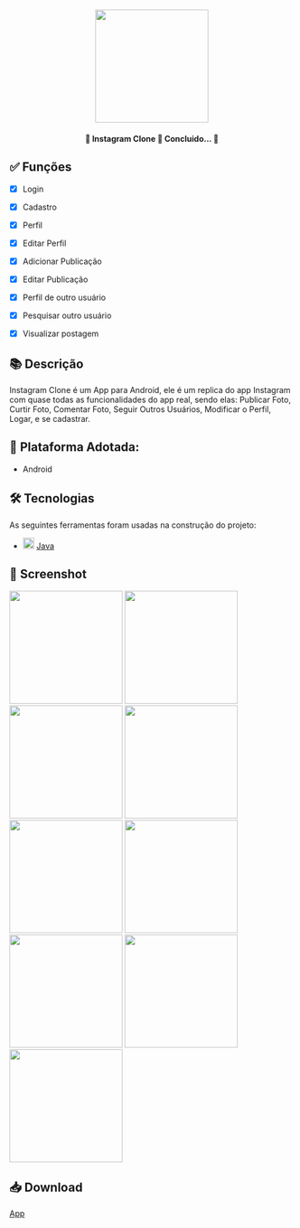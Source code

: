 <h1 align="center">
   <img src="https://lh3.googleusercontent.com/2YdL-WFwYS8i4cBcI8LmTqqKACfS0xaRQI_Fm3MOIfa4OnEo2xHymkNEj854JUlrk14p6cpwaxuiNrczuBbp0lsC2iGfw1kLtZtD74izrZUkKnG4Ovhsm-jdu3oV6ExQf6agnRJ-fXz4nGWWjVE50C0jdViAGNg8Q7CYHax7OfSjymanBr4O2TwNguVPUZ3ROs3LeZrgNzHQ__H0W4GVpl3PfZ8d1HxeIdw77UdQ58qOL8SZQbpUEtJbXffhXp-ZK8NiY0Aew1DZXmiN1w27K0yV50OegUuR0w96KMDfJHDlWx1uEOpfV67yVMZbZF664kNN_fIxV1MxHdYZVKt9w2lrA2xPh4BpIKAKLf0MKEp281aQMxfr5xKCtrzjZsYRS8E1aLf7fTSDbBvKu-DXA94Hk-_DLKE-UpRv8b-T0F3ByArzGK-ZksmksABlHCxi9HZ9mEPkjEylYaVJXAfikO7LMWvYGQ5ndleqJh1IrvJrhoTfp0p6S43BewgjIEje_uigUEZ3gqpikQD11z5WefdECVYd7SQNVgw4q6U9Tkx00m0xwQVaHzzQPWI-28GRi53tuHX0VtgpMbs_YDt6Qf6RkaSkdmhAkhJvVk5lP8vvGgDiMBtFt4r1NOmBVCgL0gVFV0OQ8VB1hXyCt8g79miOVtc6BM1vks0iQrmYSYt7YUwapWDDbqbHtX_TQtEm9p-Fb7s6D3f-GCAMn9S1SQaQ7g=w229-h500-no?authuser=0" width="200">
</h1>

<h4 align="center"> 
	🚧  Instagram Clone 🚀 Concluido...  🚧
</h4>

<h2>✅ Funções</h2>
 
  - [x] Login
  - [x] Cadastro
  - [x] Perfil
  - [x] Editar Perfil
  - [x] Adicionar Publicação
  - [x] Editar Publicação
  - [x] Perfil de outro usuário
  - [x] Pesquisar outro usuário
  - [x] Visualizar postagem


## 📚 Descrição
Instagram Clone é um App para Android, ele é um replica do app Instagram com quase todas as funcionalidades do app real, sendo elas: Publicar Foto, Curtir Foto, Comentar Foto, Seguir Outros Usuários, Modificar o Perfil, Logar, e se cadastrar.

## 📱 Plataforma Adotada: 
  - Android

## 🛠 Tecnologias

As seguintes ferramentas foram usadas na construção do projeto:

- <img src="https://cdn.jsdelivr.net/gh/devicons/devicon/icons/java/java-original.svg" height="20" width="20"/> [Java](https://www.java.com/pt-BR/)

## 📸 Screenshot

<p float="left">
	<img src="https://lh3.googleusercontent.com/bII8Mw87Ff9DmADyH4fIMti6Vt0z66X630_wjwp8YSMnBh6pF8iJxrp9cVAsLWAqvfPjibMd6qFDw9JBCuyrgKAPRglhGhPiGgfDru7v7zL9k72fP9aNRTqoLJunkvpHZYuotPOut7WnBaHfpqGpxX2RisvHrQEwfr_rG4usVobNtn4ZLxSsHE_JEZGmLdAUmwh1ZH9CTQPOIO4kAxL9v8DIaU0OEu9ZTgEWBblX12OvYQlfv7Aqpr-doM_IFXxZcnrA99AfmI2eDCRXs1jJ5w5_l7UdrTAAVJ_3cyWiMJqRGeOIsyVxPwThG-tFOFEAqLoapwSxQxE-hsCO5emrNUBk7OgiH_cYhxj06KnT7wsC9FdA2lh2rPwbyhKQBtMNTFvcLQNPNvJlxtrdJE1_89b8wT86KBZsl1AI32EjjTzuvUcpibFRx-XOr5olbgXZoZ5RlEVcs4K6W5Hf1vEowzDsHIRpYUoFArjRQXHVwY5HaTFzY4x6rKN0j3r_2ZNG3tmv9XWCKsyTjq0fN-gy7yq9JPDR5pC4PPzvnv_JJ6UNODmTFjM3dWoSDtVgyLZZDOECA04xwMPbXphofbAKWwVnZwyvxYNYt_TBhlV7CzGzDvKVaLrRKymdTatQGDM9FLP5zRoSgovXc9f0QkJi4zAGFu7JX_wa3dhkJLMPqJf0cu-zqKIvqVxUPgN74I5NP26sLdaIy1OCych6vmpuaoXK5g=w415-h847-no?authuser=0" width="200">
	<img src="https://lh3.googleusercontent.com/wMhvyFs8ZZt8NcO7jdKhkQ9SIlQ4u2GA_JbbJodfN4EjvEWp-j1a6otIRMqIfW1pY1BpNKY7MDEvI90CoicIHerBGibtERoFMm7UMYDszWUeiIAocfqs6uql5KDwEhDt1I9kkRtHb7FLya7sUvj_bmKCAD9em0_Sng3DEPSaLFetiXSGznJtN0qqbNp2xJvsXl9y8Os7XsIE3_3j8HfUXuwO9Y_tPG4LZ03o9A9cv9onkEYy6FhUOFVBlxzRGOea2whUOdCvZKghwhKaM-FrNfkWfhQECEXkYImJevk7zMJ4tU6ol03yoYXTgKQWO35k7baortM9aISyE9dojvI0ldquzOqPPkvnD0uiSzt_ZatP22soA9W4Oy_r56XSfFqOuxUbhzDhJE6A7DQb4ve_eIZCxviDQfHTEA9xoARV2Fg93aUv-_GAjS7Kyfw0epguUzH3cq09g-kQlm28iZ_DR7kUPr_gITyGuCleZlEtRpaQhr5F_fzcloIhWpQiy0ng54CIwOOM_1k1-EFWs_8GlbJW6Guega2VWgALO6Q5Kzox58RHBHMv7nkweNAeO_cHG6Gcx_cV-ikDRfR-nIlpoOdvndENGfGYab-TDNGOY6Tlwozu4PAUKb-YSKKZk9wUvRP-iqT_2F50VBh5YKJbIqolwtXS5pZc1gFx5QK1usshbz4aIJO4lXOnzbKaM_AduMUR346sGw-zaOaPEgYdtEcI3A=w415-h852-no?authuser=0" width="200">
	<img src="https://lh3.googleusercontent.com/N7OnNiIksgOMxSWDyzBEWBKq76Wp5C93E8Zo-Mgu8ynsZm5P-btd54z2cQTxLXwp8ENWcRZy867qz7r8DHM5rGTWSqUMWg60JF3XZplZLnLP4p5irN8mkCvtAHOa5u-lUkNF4m1Jg5FCHb3ZrXFeeuQefX6Ywl-oFDw6sgAD3db0xokaoR1ZPOfKTUFRDutJ_s4ZpLxgNynVsGyeoJSvUeSwGhyJjdb4yvZlULSeSo6CYeTcTs5wBYPu8XXo0VUPmk9oHA4yNlg5NTx0LqTlwjWK6Rj3r5jPEL2BVShMaidLDMtaC4Rbl5dvNdrATPRjIgms9LQf43fnbX7QoPt6W4jxuI-5F-FaLnopYV-3UIqpjLwwJ13FvUz3RlTHGySYqdMKOUbYiH4w_pNGPxwyNT385v7LAVp2H2lQWBlclG48V5lLHvl8UHRq1jUeTAYiL54rT9Ww_5scldEuCXWMGD3tU29Gpr_ASKeV_XaW-6fSD26y7roT_MGud85kw1bp-UJH7oO2eHbcG9z4yQo20XVTSYNcGDCZZt2woN7mU6GH_GRJYXWHZehokaHTSqpj1JTpvRJZjMoeQenyzAA3Xzd5XJg-f1-XdyjghHOZNR7KnXK0Y4dXLJV6Y8Myq_42JClUapJDv6845J5jUrqdQO1DrrdYEByR4FHeSDnCjt3DVrSe0dNy4WiKxz7TcxxZk1vH08pL0_xYi9gEIsPJvOpHvw=w412-h849-no?authuser=0" width="200">
  <img src="https://lh3.googleusercontent.com/QFQGdQCEVzHATC3EU_TjOWu5A9Jn7givKmKJ9jLkWUiO_C_-paR61x-YgLmIUCwM5EqC3_zHQpsxrSOi1u1zZThCoE-ZR1lICjde4tUNmPFIru3yXWXALxUnB6B8xPjKDXipkqCXeP51EJO4u1qEM2_qrhzHc_k0SNoA3MFzUl5QZ4GQ2Rr5eFeLYhPPTo7UZhFNnmWShARF48tcvoc_nR2eWTIyW-CRjl59Ovx5v_w5t6_GzpxmxAkVbc62v1pvCq31CbCzhHJMhwrSyGlwk75liKtb_IS74qkrMoFQiFiYMsZm7awHwWAaPQ8RXw4QLuo0_edLRoNF2t1w0IF1nG-vrbrZcIVsbZelVA5u1faZ7cdUwoiYBxrfZqd8jeYw3dDnmgUIOx0Wdof4H5QzLZ5xTRRvCIG0VbAxHixaQHD5_iTDEHryqLKrtbMY20SMphobSamuj624lV1Loy965USSf60Vc9_f0Aye1lK4v5pURnmX7a5lMEkARCzpM5opac8GSWIgwYHcIUdocLSit7oVcGrFa9Fg7L5JVejgV41RK3kzKyZOljFhAE6XKAzwDEzfv_z9ReySZSm-Zx19hil46KJcNCXnVHn31ygf9FFjLGnBUXkDPGRAUl0M7_KbKXUIMaq8uKUSNdEK0h4bpZXqVxrxH3C3PnNhSEAudsFkdpM1m4KOKcugur16_sxkxkPHuAsu6cSuEwHOurx2bJTXuA=w413-h848-no?authuser=0" width="200">
  <img src="https://lh3.googleusercontent.com/K0-4qG522dtcYLzmn1WcNpk1SYGcoh0-SLZh1insdUGJ0HVUtw8R0xcbGb0KcK_B7gMCFRgXg8MMNbHrqXY1W3SRhddFTwwp1APIqZLFtrqhlixS7Bywxp_frBAlQ8YeeqYWYKFo4aQbHyJVpd7xUBWqQwkMNctt3XTzkU2Erq7q18xreB-zwgNh-pxER_E8OynRDydVXAag9BxhlBl-7x7qymbers37JDDne6IIwkY575dO2SSWYiPn3ww_f-IFR_2-A3V6Mqy69TNA7xpctdKlyr0qWStKGw5VAX7mCM1GczT4tHtnQUxdChXA75J7GzIjAo2SPmjkODwTdeOtPTLZygbF1aocQXb7WU_DUe1A-3Ly15qQ6b0rbuqDIMjOJ76MWc4PEQnMNPvS8cpR-gFH3T7QLwn78soUIJet72jdjsFk3bk5OTfkTxzwi318mTq_pK_Kw7S80DsZ8724od7OS8CcP2jNDMsQPkigfKhQbNZUAKPXIbR2bm1qi3_8wLdMrBhGwFbeoMD5sdFar8uyYLI_9pbLwVAlpwSuK9hQgYhHqLeGoUaFWgWeL3pQKyHKf0APH55ld-L05BtaW1Jz-CJhzRdVJHa36SSPrsDMrqdQkrqCzmizSLigB5vColKMsNzyakfze7IqLLiN6alOStgkrUVsriE0K9INXLPZiwWLY2_S9ePDStoQAecFF4PAlIfKt7_3CzmldflCmJzFDw=w417-h850-no?authuser=0" width="200">
  <img src="https://lh3.googleusercontent.com/zduoR24f5yV0ZmNKat_apovQ1Ca7KbyNzU7ol_iyThtXo1_BXByIM_PxdjP4Mdyy6xwyjt4YRiWCSwGj2ZYNkvZ2aWV_w9FjOAyuJPrXpg5yFB9sV89kAs82kmgXK_eCymF-UR_iWBW76fvWV8U0-J7QWStwJibg62LalgJwfbFaEUOtHPNsFMVxQEhRjtKpSssYK7gUv1jKk6g9F750hPZtFcnM-h3Xnj5q49Cey93aC_umugbPDQhEcZyU-HNOuOw1ehVK1VjLjEJAZ0oG2EGEUQ4YcV0hgQuJ3_5dLZlKbmnerhVKo9PNBRWeKiTLXh61iXKDSNvW9V7JdI2g7Z6c0qUr4XxrwrZaGL6hBPVNX_Rq_ZHkyU1GK4cScW-gBUe9CP-duAnoG-40QGEv4B04wgL2sUS-QFwPizuSsk3vw-uVQ4zypGhY0nKgYYl6dE3Fxs6zk_o72L5v0k5oHLijEigKwLZr7UfE7o5XUGwT3F6QoH3X_VTf-LYh13MHLe_wb9-I3u_WZNJKla6itTKgb2MDbRKQGPk6Ljw5pTaXUtwicQFHrTXbmdpqYfCXoI51qbXBxMPZiuADq_jrvvmFPOJPKe58SlEGQpdzx-Ppc05WyJwcgr7P5o4vGVURyTzvwttwi3YzXx4HJ5a6k4SRFp_Agei6kaaSUL0NVK1eIbCFIYv7n_xFItyrIfvSZ5s8x3odtHX70FbT15z8aW7j6g=w415-h841-no?authuser=0" width="200">
  <img src="https://lh3.googleusercontent.com/huf4b8Q8VOajQbbp4JhVQeoMbhI8H8LJXMthpL-RoImpn_XqCFZjaBYaxmbIgglOwr3EaWFAxhmrLQrU-ymUD2j7Vss0jE0j2jlQSkJh-PPGv5woYmsE_Y5WSxTjTN_3sY6peQe6xLDFDCxXCfDeMCPrL92E9maEZacMcQJjQIV5WZT0e-HBUziuVHmNypfaPmxY30hOgAOkw9euIgOumoJxN2S4BfophD1XGVws4CbY2227MFzaqJbgRUnjiz752vdCar0bLenIW0YbM4r-90DLwAC2k-9QQQltChHqaxB1BPEO2iYeecgSS9Yjnre9_B4gTyuJQhPjumpA4I79pKQCfHcuMUnHKVR_OD9-D26MXRzGyIy54S4LskWT2lGyxddqfaLcV3y4_SG3cvV_zlBZTBn23tewy58YsgDKe3KPqZfLZIuI0hz8Mt1gHJIFg8aSjinMvQDAgs_gFKOSJxFxIzP6aQ0_asrZxojuCYsFIUhr_08Az1kiFwvkVr6Wk4h_gItdTA4Z7B7EiaCarBUOqy-3Il00XPx5my8rmlc3WhN9eDmJVWjbtbi1cdZ7t7Re0mUEpfM92ZKlzbwL-tIijD5Mdwr9hIdRPatWEe7mhWGekl4YZ17KUu06Bg_K9lcRWSAJbNcUcHrkV4HESuUpjSHHUy-xIjql624lF3l-qF5f5BMdzLHUeY7BG6ElzSnkGeMjONp-4kZQSxN2rFUsGQ=w411-h842-no?authuser=0" width="200">
  <img src="https://lh3.googleusercontent.com/-85J3qpGopk9KKFeXZLfqiYs6U-4Q0ACjwO_FES4vX8oSdiu6oyOnh6XMgQVyWi5VcpheD7PO2NPhQamGdGxY98elRl37c-sudbWkwgEZUkDxqK6tgbswRuRhnU7yuKIlTHvGGoMWU9Spp7PZOmt8-DghNpi9OI3eeZOHxD6vwtkuclmLXcaM1lapTbTGKD3g8EF89w0RliSKJo3lGBq7LrQYgqlxt0dkLVnor2SVOY__eguOnawIsk44Udd7adRyBXIEq2cv5QQit30Mk8nIDj9BWWCfOgE9odGB08MMke6LXCDwi4AlhEtrjzZI8YyeWpUZ97-7D-hsHO3uU8qwsb8vRTM3vjsWxwm6hzShyDQXyKw0ZBDpsb8eaSNv8we8o1vUcUhgiccSe_0DsWwdwaOE0O3BBEAQBBdQGhqloFzeQh5AwjTz0f44GLEa0fDV5OwixyT7hHoi_SMQ0RvrxYkaq8qFgi_6-gEN_WsTJx6EFkJ2msqAmsVVO-xCRS2jaPcgs5qFXq9BoQ0pvO1gmYKcoKgmOVjciwOsNR5VDf5xv5qOtmkpz2novP_m4hioNEYRvPxaD5e_pD_r-j1zK_qXOw8rMtW-xYdp9IDaXkxWLwpT6Zdfj55UWRXsbGFduFmr9WtTYnz8pUpfMfz_8uPZvNnCaRKlkihBBgFsOuJbd-GOhXR9TOw5ud0pyKTe3OEByjWrIew1aYzQm0wJsIxcA=w414-h848-no?authuser=0" width="200">
  <img src="https://lh3.googleusercontent.com/WYY2eJaE6QfJrcaF6_Zsi3lNQaQIlI3c4jCV9AHELlxHECfUa5zgeLUfhXXVNHzzOzkLI5BaqnzGW2BPl1ArO9xR-MF1HtwTmiQOPecMhLJdzLuWE6YsMOvQcJUVYZMX8iRfgj6cXuZvX2tkhxS14MjowoIxmBvQvsCXnOelCjflRBlLAwpWy4N9G-PnY2KABjO4Va8ZWWOuUOFILPUSVyztcWOBNSIunAIcq5qA1Jj4AdRksuc_LfP-e2NhInMCnwbZoZTFlwjHnwcpfsN844G-swGVaUOF_R_jQVqMFxqssM31ssPeDaFEPNuIJLDsVzc4MFmxAU9xx1DgRSpRmSBHPgK_nc6fxCaJd7TeoAWUvVLZXBbCwomv-QCWVIRsaOLjLDsBjzFiucCz8W3MyBVgFsn779ejvqLVaQv6BKeZAH2b9ExunleJXRMY7CJCtR2JzrpG938dCqKkssMO1WrYCVyRrCMwBJ5WINWk3obHh4b0wMEJS7ZwRGAvDEQK7sTUJmmsfGq3DklAMHJ9xgqRsaaIzfVtujqjQoyCN4TTkhO-Ydt8Pi_Og8YRFxxmODmWA1s7WZd4p48dfSbJEN9-z47gKrV39INaUiasBgS1E7PE7xO1rrsO3OVE82fi8ggJkD6hJlFsRihpNMTOf23XIBwEprjNkg2AAMO3Tq0skTUtGEK3U2ufhnOF3TOMrjVZYLOL7v6mj3KtjScYzDuagg=w419-h855-no?authuser=0" width="200">
</p>

## 📥 Download
[App](https://drive.google.com/file/d/1JHcpBHa0_x_QCbmaxLNuXQz86JOVtPqy/view?usp=sharing)
